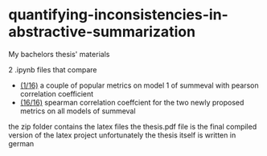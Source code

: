 # quantifying-inconsistencies-in-abstractive-summarization
My bachelors thesis' materials

2 .ipynb files that compare 
  - [(1/16)](summeval(1_16).ipynb) a couple of popular metrics on model 1 of summeval with pearson correlation coefficient
  - [(16/16)](summeval(16_16).ipynb) spearman correlation coeffcient for the two newly proposed metrics on all models of summeval


the zip folder contains the latex files
the thesis.pdf file is the final compiled version of the latex project
unfortunately the thesis itself is written in german 
